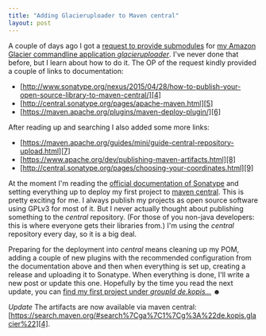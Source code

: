```yaml
---
title: "Adding Glacieruploader to Maven central"
layout: post
---
```

A couple of days ago I got a [request to provide submodules][0] for [my Amazon Glacier commandline application *glacieruploader*][1]. I've never done that before, but I learn about how to do it. The OP of the request kindly provided a couple of links to documentation:

* [http://www.sonatype.org/nexus/2015/04/28/how-to-publish-your-open-source-library-to-maven-central/][4]
* [http://central.sonatype.org/pages/apache-maven.html][5]
* [https://maven.apache.org/plugins/maven-deploy-plugin/][6]

After reading up and searching I also added some more links:

* [https://maven.apache.org/guides/mini/guide-central-repository-upload.html][7]
* [https://www.apache.org/dev/publishing-maven-artifacts.html][8]
* [http://central.sonatype.org/pages/choosing-your-coordinates.html][9]

At the moment I'm reading the [official documentation of Sonatype][2] and setting everything up to deploy my first project to [maven central][3]. This is pretty exciting for me. I always publish my projects as open source software using GPLv3 for most of it. But I never actually thought about publishing something to the *central* repository. (For those of you non-java developers: this is where everyone gets their libraries from.) I'm using the *central* repository every day, so it is a big deal.

Preparing for the deployment into *central* means cleaning up my POM, adding a couple of new plugins with the recommended configuration from the documentation above and then when everything is set up, creating a release and uploading it to Sonatype. When everything is done, I'll write a new post or update this one. Hopefully by the time you read the next update, you can [find my first project under *groupId* *de.kopis...*][10] ☻

*Update* The artifacts are now available via maven central: [https://search.maven.org/#search%7Cga%7C1%7Cg%3A%22de.kopis.glacier%22][4].

[0]: https://github.com/MoriTanosuke/glacieruploader/issues/51
[1]: https://github.com/MoriTanosuke/glacieruploader
[2]: http://central.sonatype.org/pages/producers.html
[3]: https://search.maven.org/
[4]: http://www.sonatype.org/nexus/2015/04/28/how-to-publish-your-open-source-library-to-maven-central/
[5]: http://central.sonatype.org/pages/apache-maven.html
[6]: https://maven.apache.org/plugins/maven-deploy-plugin/
[7]: https://maven.apache.org/guides/mini/guide-central-repository-upload.html
[8]: https://www.apache.org/dev/publishing-maven-artifacts.html
[9]: http://central.sonatype.org/pages/choosing-your-coordinates.html
[10]: https://issues.sonatype.org/browse/OSSRH-24609
